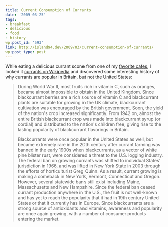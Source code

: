 ```yaml
---
title: Current Consumption of Currants
date: '2009-03-25'
tags:
- breakfast
- delicious
- food
- history
wp:post_id: '593'
link: http://island94.dev/2009/03/current-consumption-of-currants/
wp:post_type: post
---
```


While eating a delicious currant scone from one of my <a href="http://www.ulacafe.com/">favorite cafes</a>, I looked it <a href="http://en.wikipedia.org/wiki/Blackcurrant">currants on Wikipedia</a> and discovered some interesting history of why currants are popular in Britain, but not the United States:
<blockquote>During World War II, most fruits rich in vitamin C, such as oranges, became almost impossible to obtain in the United Kingdom. Since blackcurrant berries are a rich source of vitamin C and blackcurrant plants are suitable for growing in the UK climate, blackcurrant cultivation was encouraged by the British government. Soon, the yield of the nation's crop increased significantly. From 1942 on, almost the entire British blackcurrant crop was made into blackcurrant syrup (or cordial) and distributed to the nation's children free, giving rise to the lasting popularity of blackcurrant flavorings in Britain.

Blackcurrants were once popular in the United States as well, but became extremely rare in the 20th century after currant farming was banned in the early 1900s when blackcurrants, as a vector of white pine blister rust, were considered a threat to the U.S. logging industry. The federal ban on growing currants was shifted to individual States' jurisdiction in 1966, and was lifted in New York State in 2003 through the efforts of horticulturist Greg Quinn. As a result, currant growing is making a comeback in New York, Vermont, Connecticut and Oregon. However, several statewide bans still exist including Maine, Massachusetts and New Hampshire. Since the federal ban ceased currant production anywhere in the U.S., the fruit is not well-known and has yet to reach the popularity that it had in 19th century United States or that it currently has in Europe. Since blackcurrants are a strong source of antioxidants and vitamins, awareness and popularity are once again growing, with a number of consumer products entering the market.</blockquote>

